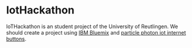 # IotHackathon

IoTHackathon is an student project of the University of Reutlingen. 
We should create a project using [IBM Bluemix](https://console.ng.bluemix.net/) and [particle photon iot internet buttons](https://docs.particle.io/datasheets/photon-datasheet/).
